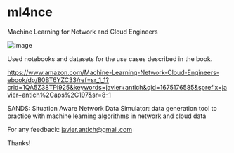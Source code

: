 # ml4nce
Machine Learning for Network and Cloud Engineers

![image](https://user-images.githubusercontent.com/76206935/215793827-60062668-8e0e-4132-aa3b-8bee29114897.png)


Used notebooks and datasets for the use cases described in the book.

https://www.amazon.com/Machine-Learning-Network-Cloud-Engineers-ebook/dp/B0BT6YZC33/ref=sr_1_1?crid=1QA5Z38TPI925&keywords=javier+antich&qid=1675176585&sprefix=javier+antich%2Caps%2C197&sr=8-1



SANDS: Situation Aware Network Data Simulator: data generation tool to practice with machine learning algorithms in network and cloud data

For any feedback: javier.antich@gmail.com

Thanks!
